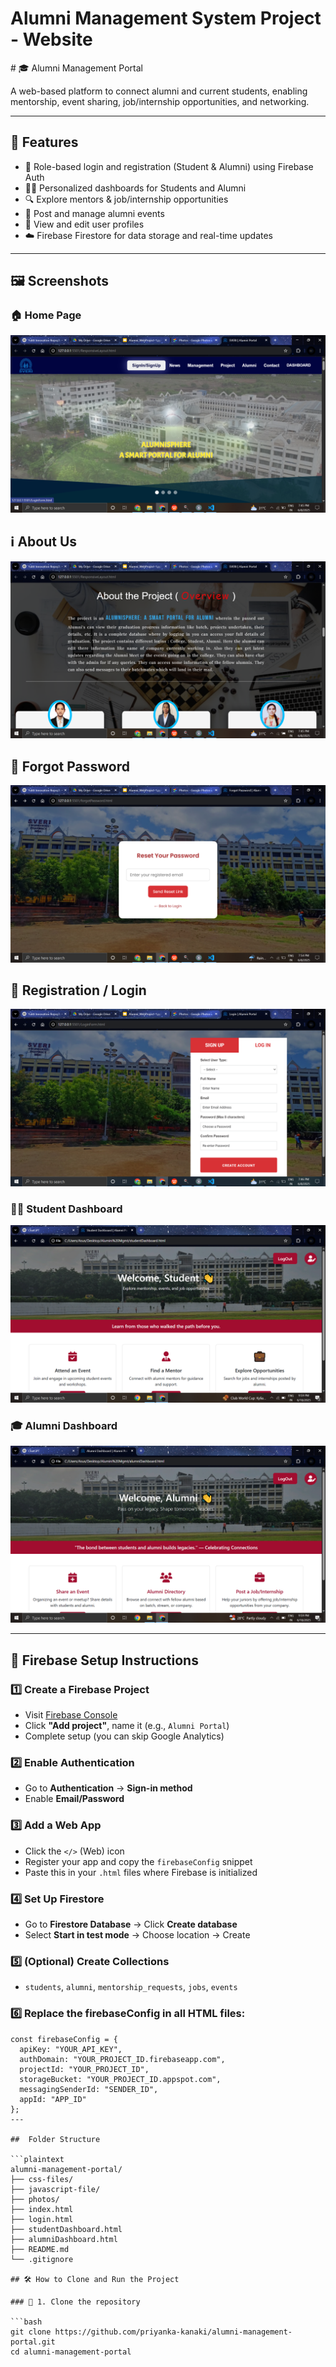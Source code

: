<h1>Alumni Management System Project - Website</h1>
# 🎓 Alumni Management Portal

A web-based platform to connect alumni and current students, enabling mentorship, event sharing, job/internship opportunities, and networking.

---

## 📌 Features

- 👤 Role-based login and registration (Student & Alumni) using Firebase Auth
- 🧑‍🎓 Personalized dashboards for Students and Alumni
- 🔍 Explore mentors & job/internship opportunities
- 📢 Post and manage alumni events
- 📝 View and edit user profiles
- ☁️ Firebase Firestore for data storage and real-time updates

---

## 🖼️ Screenshots


### 🏠 Home Page  
![Home Page](https://github.com/priyanka-kanaki/alumni-management-portal/blob/master/screenshots/Home%20Page.png)

## ℹ️ About Us
![About us Page](https://github.com/priyanka-kanaki/alumni-management-portal/blob/master/screenshots/About%20us.png)

## 🔑 Forgot Password
![Forgot Password Page](https://github.com/priyanka-kanaki/alumni-management-portal/blob/master/screenshots/forgetpassword.png)

## 📝 Registration / Login 
![Registration Page](https://github.com/priyanka-kanaki/alumni-management-portal/blob/master/screenshots/registrationLogin.png)

### 🧑‍🎓 Student Dashboard  
![Student Dashboard](https://github.com/priyanka-kanaki/alumni-management-portal/blob/master/screenshots/students%20Dashboard.png)

### 🎓 Alumni Dashboard  
![Alumni Dashboard](https://github.com/priyanka-kanaki/alumni-management-portal/blob/master/screenshots/alumni%20Dashboard.png)

---


## 🔧 Firebase Setup Instructions

### 1️⃣ Create a Firebase Project
- Visit [Firebase Console](https://console.firebase.google.com/)
- Click **"Add project"**, name it (e.g., `Alumni Portal`)
- Complete setup (you can skip Google Analytics)

### 2️⃣ Enable Authentication
- Go to **Authentication** → **Sign-in method**
- Enable **Email/Password**

### 3️⃣ Add a Web App
- Click the `</>` (Web) icon
- Register your app and copy the `firebaseConfig` snippet
- Paste this in your `.html` files where Firebase is initialized

### 4️⃣ Set Up Firestore
- Go to **Firestore Database** → Click **Create database**
- Select **Start in test mode** → Choose location → Create

### 5️⃣ (Optional) Create Collections
- `students`, `alumni`, `mentorship_requests`, `jobs`, `events`

### 6️⃣ Replace the firebaseConfig in all HTML files:
```plaintext
const firebaseConfig = {
  apiKey: "YOUR_API_KEY",
  authDomain: "YOUR_PROJECT_ID.firebaseapp.com",
  projectId: "YOUR_PROJECT_ID",
  storageBucket: "YOUR_PROJECT_ID.appspot.com",
  messagingSenderId: "SENDER_ID",
  appId: "APP_ID"
};
---

##  Folder Structure

```plaintext
alumni-management-portal/
├── css-files/
├── javascript-file/
├── photos/
├── index.html
├── login.html
├── studentDashboard.html
├── alumniDashboard.html
├── README.md
└── .gitignore

## 🛠️ How to Clone and Run the Project

### 🔁 1. Clone the repository

```bash
git clone https://github.com/priyanka-kanaki/alumni-management-portal.git
cd alumni-management-portal

